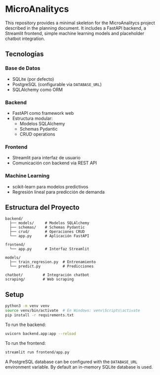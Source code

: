 # MicroAnalitycs

This repository provides a minimal skeleton for the MicroAnalitycs project described in the planning document. It includes a FastAPI backend, a Streamlit frontend, simple machine learning models and placeholder chatbot integration.

## Tecnologías

### Base de Datos
- SQLite (por defecto)
- PostgreSQL (configurable via `DATABASE_URL`)
- SQLAlchemy como ORM

### Backend
- FastAPI como framework web
- Estructura modular:
  - Modelos SQLAlchemy
  - Schemas Pydantic 
  - CRUD operations

### Frontend
- Streamlit para interfaz de usuario
- Comunicación con backend via REST API

### Machine Learning
- scikit-learn para modelos predictivos
- Regresión lineal para predicción de demanda

## Estructura del Proyecto
```
backend/
  ├── models/     # Modelos SQLAlchemy
  ├── schemas/    # Schemas Pydantic
  ├── crud/       # Operaciones CRUD
  └── app.py      # Aplicación FastAPI

frontend/
  └── app.py      # Interfaz Streamlit

models/
  ├── train_regresion.py  # Entrenamiento
  └── predict.py          # Predicciones

chatbot/         # Integración chatbot
scraping/        # Web scraping
```

## Setup

```bash
python3 -m venv venv
source venv/bin/activate  # En Windows: venv\Scripts\activate
pip install -r requirements.txt
```

To run the backend:

```bash
uvicorn backend.app:app --reload
```

To run the frontend:

```bash
streamlit run frontend/app.py
```

A PostgreSQL database can be configured with the `DATABASE_URL` environment variable. By default an in-memory SQLite database is used.